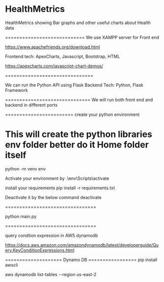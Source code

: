 # HealthMetrics
HealthMetrics showing Bar graphs and other useful charts about Health data

============================
We use  XAMPP server for Front end

https://www.apachefriends.org/download.html


Frontend tech:   ApexCharts, Javascript, Bootstrap, HTML


https://apexcharts.com/javascript-chart-demos/




===============================

We can run the Python API using Flask
Backend Tech:  Python, Flask Framework


==============================
We will run both front end and backend in different ports




========================
create your python environment

# This will create the python libraries env folder better do it Home folder itself
python -m venv env



Activate your environment by 
.\env\Scripts\activate


install your requirements
pip install -r requirements.txt


Deactivate it by the below command
deactivate



================================

python main.py



================================


query condtion expression in AWS dynamodb


https://docs.aws.amazon.com/amazondynamodb/latest/developerguide/Query.KeyConditionExpressions.html




==================== Dynamo DB =================
pip install awscli

aws dynamodb list-tables --region us-east-2